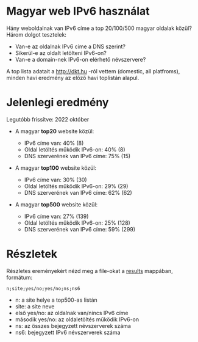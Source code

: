 # Magyar web IPv6 használat

Hány weboldalnak van IPv6 címe a top 20/100/500 magyar oldalak közül?
Három dolgot tesztelek:
  * Van-e az oldalnak IPv6 címe a DNS szerint?
  * Sikerül-e az oldalt letölteni IPv6-on?
  * Van-e a domain-nek IPv6-on elérhető névszervere?

A top lista adatait a http://dkt.hu -ról vettem (domestic, all platfroms), minden havi eredmény az előző havi toplistán alapul.

# Jelenlegi eredmény

Legutóbb frissítve: 2022 október

  * A magyar **top20** website közül:
    * IPv6 címe van: 40% (8)
    * Oldal letöltés működik IPv6-on: 40% (8)
    * DNS szerverének van IPv6 címe: 75% (15)

  * A magyar **top100** website közül:
    * IPv6 címe van: 30% (30)
    * Oldal letöltés működik IPv6-on: 29% (29)
    * DNS szerverének van IPv6 címe: 62% (62)

  * A magyar **top500** website közül:
    * IPv6 címe van: 27% (139)
    * Oldal letöltés működik IPv6-on: 25% (128)
    * DNS szerverének van IPv6 címe: 59% (299)

# Részletek

Részletes ereményekért nézd meg a file-okat a [results](https://github.com/atommaki/hungarian-web-ipv6/tree/master/results) mappában, formátum:
```
n;site;yes/no;yes/no;ns;ns6
```
 * n: a site helye a top500-as listán
 * site: a site neve
 * első yes/no: az oldalnak van/nincs IPv6 címe
 * második yes/no: az oldaletöltés működik IPv6-on
 * ns: az összes bejegyzett névszerverek száma
 * ns6: bejegyzett IPv6 névszerverek száma

